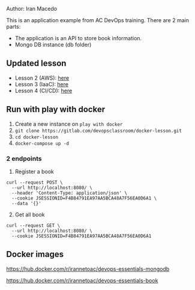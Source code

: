 Author: Iran Macedo

This is an application example from AC DevOps training. There are 2 main parts:

* The application is an API to store book information.
* Mongo DB instance (db folder)

## Updated lesson

* Lesson 2 (AWS): [here](https://github.com/irannetoac/devops-essential/blob/master/AWS.md)
* Lesson 3 (IaaC): [here](https://github.com/irannetoac/devops-essential/blob/master/terraform.md)
* Lesson 4 (CI/CD): [here](https://github.com/irannetoac/devops-essential/blob/master/pipeline.md)

## Run with play with docker

1. Create a new instance on `play with docker`
2. `git clone https://gitlab.com/devopsclassroom/docker-lesson.git`
3. `cd docker-lesson`
4. `docker-compose up -d`

### 2 endpoints

1. Register a book

```
curl --request POST \
  --url http://localhost:8080/ \
  --header 'Content-Type: application/json' \
  --cookie JSESSIONID=F4B84791EA97AA5BCA48A7F56EA0D6A1 \
  --data '{}'
```

2. Get all book

```
curl --request GET \
  --url http://localhost:8080/ \
  --cookie JSESSIONID=F4B84791EA97AA5BCA48A7F56EA0D6A1
```

## Docker images

https://hub.docker.com/r/irannetoac/devops-essentials-mongodb

https://hub.docker.com/r/irannetoac/devops-essentials-book


